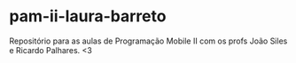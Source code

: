 # pam-ii-laura-barreto
Repositório para as aulas de Programação Mobile II com os profs João Siles e Ricardo Palhares. <3
